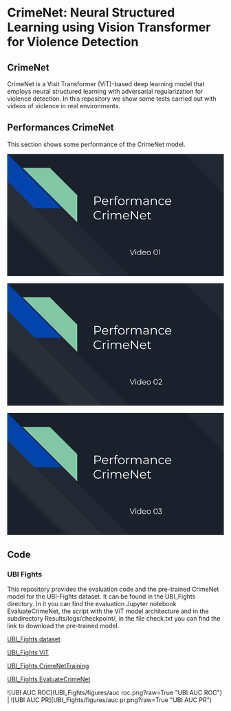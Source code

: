 # CrimeNet: Neural Structured Learning using Vision Transformer for Violence Detection 

## CrimeNet

CrimeNet is a Visit Transformer (ViT)-based deep learning model that employs neural structured learning with adversarial regularization for violence detection. In this repository we show some tests carried out with videos of violence in real environments.

## Performances CrimeNet

This section shows some performance of the CrimeNet model.

[![Watch the video](https://github.com/FernandoJRS/CrimeNet-ViT-NSL/blob/main/video_01.png)](https://drive.google.com/file/d/1Q1teUnISw3N5-Q4rHwRZ82qV08-11ObX/view?usp=sharing)

[![Watch the video](https://github.com/FernandoJRS/CrimeNet-ViT-NSL/blob/main/video_02.png)](https://drive.google.com/file/d/1rCyn0UtEpiFow1Z6-BoS6O6-wutN-O_m/view?usp=sharing)

[![Watch the video](https://github.com/FernandoJRS/CrimeNet-ViT-NSL/blob/main/video_03.png)](https://drive.google.com/file/d/1NzTYrRNsa1Yuat5HDLhiY3OjkJmMItM5/view?usp=sharing)

## Code

### UBI Fights

This repository provides the evaluation code and the pre-trained CrimeNet model for the UBI-Fights dataset. It can be found in the UBI_Fights directory. In it you can find the evaluation Jupyter notebook EvaluateCrimeNet, the script with the ViT model architecture and in the subdirectory Results/logs/checkpoint/, in the file check.txt you can find the link to download the pre-trained model.

[UBI_Fights dataset](http://socia-lab.di.ubi.pt/EventDetection/)

[UBI_Fights ViT](https://github.com/FernandoJRS/CrimeNet-ViT-NSL/blob/main/UBI_Fights/ViT.py)

[UBI_Fights CrimeNetTraining](https://github.com/FernandoJRS/CrimeNet-ViT-NSL/blob/main/UBI_Fights/CrimeNetTraining.ipynb)

[UBI_Fights EvaluateCrimeNet](https://github.com/FernandoJRS/CrimeNet-ViT-NSL/blob/main/UBI_Fights/EvaluateCrimeNet.ipynb)

![UBI AUC ROC](UBI_Fights/figures/auc roc.png?raw=True "UBI AUC ROC") | ![UBI AUC PR](UBI_Fights/figures/auc pr.png?raw=True "UBI AUC PR")
